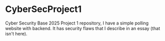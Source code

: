 # CyberSecProject1
Cyber Security Base 2025 Project 1 repository, I have a simple polling website with backend. It has security flaws that I describe in an essay (that isn't here).
